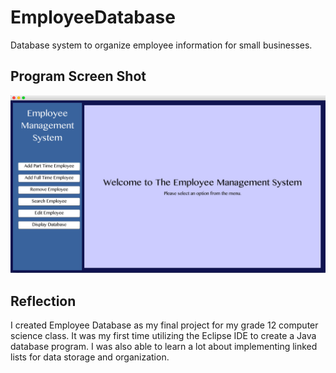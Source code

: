 # EmployeeDatabase

Database system to organize employee information for small businesses.

## Program Screen Shot
<img src="Screenshot.png" width="800">


## Reflection

I created Employee Database as my final project for my grade 12 computer science class. It was my first time utilizing the Eclipse IDE to create a Java database program. I was also able to learn a lot about implementing linked lists for data storage and organization. 

